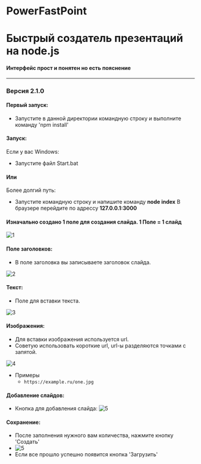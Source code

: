 # PowerFastPoint
# Быстрый создатель презентаций на node.js
#### Интерфейс прост и понятен но есть пояснение
-------------
### Версия 2.1.0
#### Первый запуск:
- Запустите в данной директории командную строку и выполните команду 'npm install'

#### Запуск:
Если у вас Windows:
- Запустите файл Start.bat
#### Или
Более долгий путь:
- Запустите командную строку и напишите команду **node index**
    В браузере перейдите по адрессу **127.0.0.1:3000**


#### Изначально создано 1 поле для создания слайда. 1 Поле = 1 слайд
![1](https://sun9-73.userapi.com/impg/PpsFhTgqs3-uHGCn1J9S_MrbmkVZ3Z8ZAqCZnw/q24tORwr1po.jpg?size=1280x371&quality=96&sign=13db1945b2dce796c6084962b3a807af&type=album "1")



#### Поле заголовков:
- В поле заголовка вы записываете заголовок слайда.

![2](https://sun9-88.userapi.com/impg/FWg4Lj5mZ4rigix8JYw0Ht_KbR1VBW6Fydk9AA/_W3FX2kfJto.jpg?size=1066x121&quality=96&sign=82fa86c7585d2ed197914ac2ca7c651e&type=album "2")

#### Текст:
- Поле для вставки текста.

![3](https://sun9-72.userapi.com/impg/0vtf0f4I8Vib_s2kOkw1xwDaIWuGlOCJFvVJfA/JgWSL07jwf0.jpg?size=1156x173&quality=96&sign=0b52f8e75bb47c787c5cfb388ace67ce&type=album "3")

#### Изображения:
-  Для вставки изображения используется url.
- Советую использовать короткие url, url-ы разделяются точками с запятой.

![4](https://sun9-61.userapi.com/impg/6Q_Gb_FDDGYm6Drr1FZfQDlOSuqLQXfKXB1PbQ/RTQWhGLy0Q4.jpg?size=1030x175&quality=96&sign=0d144b2b02b233f8a6353cf5f7c4f98d&type=album "4")

- Примеры
    - `https://example.ru/one.jpg` 

#### Добавление слайдов:
- Кнопка для добавления слайда:
![5](https://sun9-39.userapi.com/impg/YMt6sJ8zuq49ASiv0EObjWYb4-VxJ5Lkjv8BlA/YPCSvhkiybE.jpg?size=642x200&quality=96&sign=c0b81664be485e894286101e5b511e85&type=album "5")

####  Сохранение:
-  После заполнения нужного вам количества, нажмите кнопку 'Создать'
-  ![5](https://sun9-32.userapi.com/impg/fkakL_6pUYyfYaih9lbevpYHE3NjilUcUOWGbQ/lHnz62qHA_k.jpg?size=1205x251&quality=96&sign=8909cec81a87c8efb66c713808734e50&type=album "5")
-  Если все прошло успешно появится кнопка 'Загрузить'
